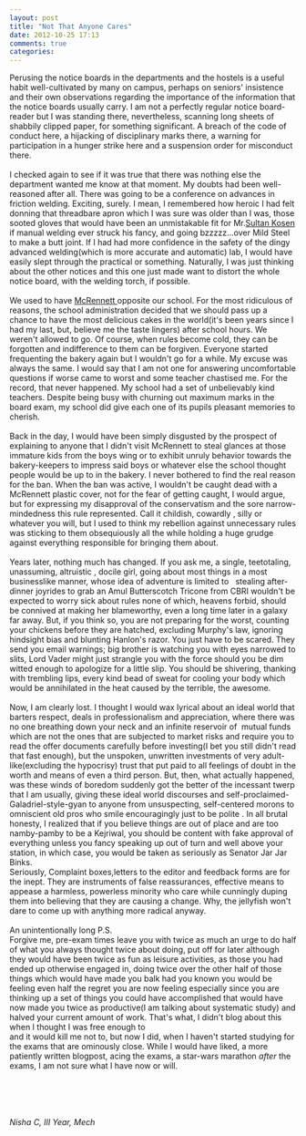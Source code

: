 ```yaml
---
layout: post
title: "Not That Anyone Cares"
date: 2012-10-25 17:13
comments: true
categories: 
---
```



Perusing the notice boards in the departments and the hostels is a useful habit well-cultivated by many on campus, perhaps on seniors' insistence and their own observations regarding the importance of the information that the notice boards usually carry. I am not a perfectly regular notice board-reader but I was standing there, nevertheless, scanning long sheets of shabbily clipped paper, for something significant. A breach of the code of conduct here, a hijacking of disciplinary marks there, a warning for participation in a hunger strike here and a suspension order for misconduct there.<br />
<br />
I checked again to see if it was true that there was nothing else the department wanted me know at that moment. My doubts had been well-reasoned after all. There was going to be a conference on advances in friction welding. Exciting, surely. I mean, I remembered how heroic I had felt donning that threadbare apron which I was sure was older than I was, those sooted gloves that would have been an unmistakable fit for Mr.<a href="http://en.wikipedia.org/wiki/Sultan_K%C3%B6sen" target="_blank">Sultan Kosen</a> if manual welding ever struck his fancy, and going bzzzzz...over Mild Steel to make a butt joint. If I had had more confidence in the safety of the dingy advanced welding(which is more accurate and automatic) lab, I would have easily slept through the practical or something. Naturally, I was just thinking about the other notices and this one just made want to distort the whole notice board, with the welding torch, if possible.<br />
<br />
We used to have <a href="http://chennai.burrp.com/listing/mcrennett-bakery_gopalapuram_chennai_bakery-shops-dessert-shops/1945021415" target="_blank">McRennett </a>opposite our school. For the most ridiculous of reasons, the school administration decided that we should pass up a chance to have the most delicious cakes in the world(it's been years since I had my last, but, believe me the taste lingers) after school hours. We weren't allowed to go. Of course, when rules become cold, they can be forgotten and indifference to them can be forgiven. Everyone started frequenting the bakery again but I wouldn't go for a while. My excuse was always the same. I would say that I am not one for answering uncomfortable questions if worse came to worst and some teacher chastised me. For the record, that never happened. My school had a set of unbelievably kind teachers. Despite being busy with churning out maximum marks in the board exam, my school did give each one of its pupils pleasant memories to cherish.<br />
<br />
Back in the day, I would have been simply disgusted by the prospect of explaining to anyone that I didn't visit McRennett to steal glances at those immature kids from the boys wing or to exhibit unruly behavior towards the bakery-keepers to impress said boys or whatever else the school thought people would be up to in the bakery. I never bothered to find the real reason for the ban. When the ban was active, I wouldn't be caught dead with a McRennett plastic cover, not for the fear of getting caught, I would argue, but for expressing my disapproval of the conservatism and the sore narrow-mindedness this rule represented. Call it childish, cowardly , silly or whatever you will, but I used to think my rebellion against unnecessary rules was sticking to them obsequiously all the while holding a huge grudge against everything responsible for bringing them about.<br />
<br />
Years later, nothing much has changed. If you ask me, a single, teetotaling, unassuming, altruistic , docile girl, going about most things in a most businesslike manner, whose idea of adventure is limited to &nbsp; stealing after-dinner joyrides to grab an Amul Butterscotch Tricone from CBRI wouldn't be expected to worry sick about rules none of which, heavens forbid, should be connived at making her blameworthy, even a long time later in a galaxy far away. But, if you think so, you are not preparing for the worst, counting your chickens before they are hatched, excluding Murphy's law, ignoring hindsight bias and blunting Hanlon's razor. You just have to be scared. They send you email warnings; big brother is watching you with eyes narrowed to slits, Lord Vader might just strangle you with the force should you be&nbsp;dim witted&nbsp;enough to apologize for a little slip. You should be shivering, thanking with trembling lips, every kind bead of sweat for cooling your body which would be annihilated in the heat caused by the terrible, the awesome.<br />
<br />
Now, I am clearly lost. I thought I would wax lyrical about an ideal world that barters respect, deals in professionalism and appreciation, where there was no one breathing down your neck and an infinite reservoir of &nbsp;mutual funds which are not the ones that are subjected to market risks and require you to read the offer documents carefully before investing(I bet you still didn't read that fast enough), but the unspoken, unwritten investments of very adult-like(excluding the hypocrisy) trust that put paid to all feelings of doubt in the worth and means of even a third person. But, then, what actually happened, was these winds of boredom suddenly got the better of the incessant twerp that I am usually, giving these ideal world discourses and self-proclaimed-Galadriel-style-gyan to anyone from unsuspecting, self-centered morons to omniscient old pros who smile encouragingly just to be polite . In all brutal honesty, I realized that if you believe things are out of place and are too namby-pamby to be a Kejriwal, you should be content with fake approval of everything unless you fancy speaking up out of turn and well above your station, in which case, you would be taken as seriously as Senator Jar Jar Binks.<br />
Seriously, Complaint boxes,letters to the editor and feedback forms are for the inept. They are instruments of false reassurances, effective means to appease a harmless, powerless minority who care while cunningly duping them into believing that they are causing a change. Why, the jellyfish won't dare to come up with anything more radical anyway. <br />
<br />
An unintentionally long P.S.<br />
Forgive me,&nbsp;pre-exam times leave you with&nbsp;twice as much an urge to do half of what you always thought twice about doing,&nbsp;put off for later although they&nbsp;would have been twice as fun as leisure activities, as those you had ended up otherwise engaged in, doing twice over the other half of those things which would have made you balk had you known you would be feeling even half the regret you are now feeling especially since you are thinking up a set of things you could have accomplished that would have now made you twice as productive(I am talking about systematic study) and halved your current amount of work. That's what, I didn't blog about this when I thought I was free enough to <br />
and it would kill me not to, but now I did, when I haven't started studying for the exams that are ominously close. While I would have liked, a more patiently written blogpost, acing the exams, a star-wars marathon _after_ the exams, I am not sure what I have now or will.<br />
<br />
<br />
<br />
<br />

<em>Nisha C, III Year, Mech</em>


